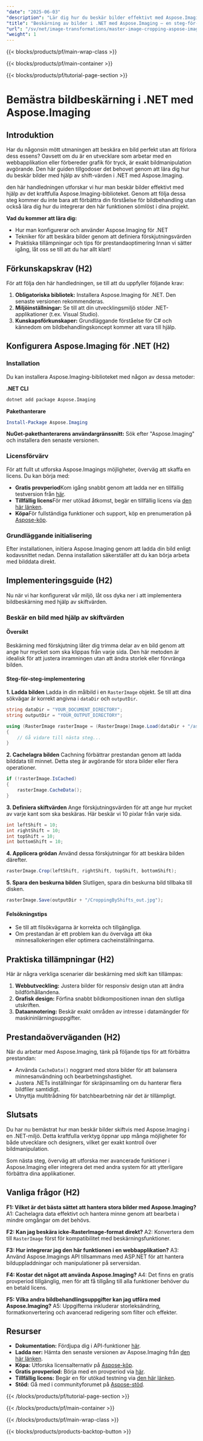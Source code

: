 ```yaml
---
"date": "2025-06-03"
"description": "Lär dig hur du beskär bilder effektivt med Aspose.Imaging för .NET. Den här guiden täcker installation, tekniker och praktiska tillämpningar."
"title": "Beskärning av bilder i .NET med Aspose.Imaging – en steg-för-steg-guide"
"url": "/sv/net/image-transformations/master-image-cropping-aspose-imaging-dotnet/"
"weight": 1
---
```


{{< blocks/products/pf/main-wrap-class >}}

{{< blocks/products/pf/main-container >}}

{{< blocks/products/pf/tutorial-page-section >}}
# Bemästra bildbeskärning i .NET med Aspose.Imaging

## Introduktion
Har du någonsin mött utmaningen att beskära en bild perfekt utan att förlora dess essens? Oavsett om du är en utvecklare som arbetar med en webbapplikation eller förbereder grafik för tryck, är exakt bildmanipulation avgörande. Den här guiden tillgodoser det behovet genom att lära dig hur du beskär bilder med hjälp av shift-värden i .NET med Aspose.Imaging.

den här handledningen utforskar vi hur man beskär bilder effektivt med hjälp av det kraftfulla Aspose.Imaging-biblioteket. Genom att följa dessa steg kommer du inte bara att förbättra din förståelse för bildbehandling utan också lära dig hur du integrerar den här funktionen sömlöst i dina projekt.

**Vad du kommer att lära dig:**
- Hur man konfigurerar och använder Aspose.Imaging för .NET
- Tekniker för att beskära bilder genom att definiera förskjutningsvärden
- Praktiska tillämpningar och tips för prestandaoptimering
Innan vi sätter igång, låt oss se till att du har allt klart!

## Förkunskapskrav (H2)
För att följa den här handledningen, se till att du uppfyller följande krav:

1. **Obligatoriska bibliotek:** Installera Aspose.Imaging för .NET. Den senaste versionen rekommenderas.
2. **Miljöinställningar:** Se till att din utvecklingsmiljö stöder .NET-applikationer (t.ex. Visual Studio).
3. **Kunskapsförkunskaper:** Grundläggande förståelse för C# och kännedom om bildbehandlingskoncept kommer att vara till hjälp.

## Konfigurera Aspose.Imaging för .NET (H2)

### Installation
Du kan installera Aspose.Imaging-biblioteket med någon av dessa metoder:

**.NET CLI**
```bash
dotnet add package Aspose.Imaging
```

**Pakethanterare**
```powershell
Install-Package Aspose.Imaging
```

**NuGet-pakethanterarens användargränssnitt:** Sök efter "Aspose.Imaging" och installera den senaste versionen.

### Licensförvärv
För att fullt ut utforska Aspose.Imagings möjligheter, överväg att skaffa en licens. Du kan börja med:
- **Gratis provperiod**Kom igång snabbt genom att ladda ner en tillfällig testversion från [här](https://releases.aspose.com/imaging/net/).
- **Tillfällig licens**För mer utökad åtkomst, begär en tillfällig licens via [den här länken](https://purchase.aspose.com/temporary-license/).
- **Köpa**För fullständiga funktioner och support, köp en prenumeration på [Aspose-köp](https://purchase.aspose.com/buy).

### Grundläggande initialisering
Efter installationen, initiera Aspose.Imaging genom att ladda din bild enligt kodavsnittet nedan. Denna installation säkerställer att du kan börja arbeta med bilddata direkt.

## Implementeringsguide (H2)
Nu när vi har konfigurerat vår miljö, låt oss dyka ner i att implementera bildbeskärning med hjälp av skiftvärden.

### Beskär en bild med hjälp av skiftvärden
#### Översikt
Beskärning med förskjutning låter dig trimma delar av en bild genom att ange hur mycket som ska klippas från varje sida. Den här metoden är idealisk för att justera inramningen utan att ändra storlek eller förvränga bilden.

#### Steg-för-steg-implementering
**1. Ladda bilden**
Ladda in din målbild i en `RasterImage` objekt. Se till att dina sökvägar är korrekt angivna i `dataDir` och `outputDir`.

```csharp
string dataDir = "YOUR_DOCUMENT_DIRECTORY";
string outputDir = "YOUR_OUTPUT_DIRECTORY";

using (RasterImage rasterImage = (RasterImage)Image.Load(dataDir + "/aspose-logo.jpg"))
{
    // Gå vidare till nästa steg...
}
```
**2. Cachelagra bilden**
Cachning förbättrar prestandan genom att ladda bilddata till minnet. Detta steg är avgörande för stora bilder eller flera operationer.

```csharp
if (!rasterImage.IsCached)
{
    rasterImage.CacheData();
}
```
**3. Definiera skiftvärden**
Ange förskjutningsvärden för att ange hur mycket av varje kant som ska beskäras. Här beskär vi 10 pixlar från varje sida.

```csharp
int leftShift = 10;
int rightShift = 10;
int topShift = 10;
int bottomShift = 10;
```
**4. Applicera grödan**
Använd dessa förskjutningar för att beskära bilden därefter.

```csharp
rasterImage.Crop(leftShift, rightShift, topShift, bottomShift);
```
**5. Spara den beskurna bilden**
Slutligen, spara din beskurna bild tillbaka till disken.

```csharp
rasterImage.Save(outputDir + "/CroppingByShifts_out.jpg");
```
#### Felsökningstips
- Se till att filsökvägarna är korrekta och tillgängliga.
- Om prestandan är ett problem kan du överväga att öka minnesallokeringen eller optimera cacheinställningarna.

## Praktiska tillämpningar (H2)
Här är några verkliga scenarier där beskärning med skift kan tillämpas:
1. **Webbutveckling:** Justera bilder för responsiv design utan att ändra bildförhållandena.
2. **Grafisk design:** Förfina snabbt bildkompositionen innan den slutliga utskriften.
3. **Dataannotering:** Beskär exakt områden av intresse i datamängder för maskininlärningsuppgifter.

## Prestandaöverväganden (H2)
När du arbetar med Aspose.Imaging, tänk på följande tips för att förbättra prestandan:
- Använda `CacheData()` noggrant med stora bilder för att balansera minnesanvändning och bearbetningshastighet.
- Justera .NETs inställningar för skräpinsamling om du hanterar flera bildfiler samtidigt.
- Utnyttja multitrådning för batchbearbetning när det är tillämpligt.

## Slutsats
Du har nu bemästrat hur man beskär bilder skiftvis med Aspose.Imaging i en .NET-miljö. Detta kraftfulla verktyg öppnar upp många möjligheter för både utvecklare och designers, vilket ger exakt kontroll över bildmanipulation.

Som nästa steg, överväg att utforska mer avancerade funktioner i Aspose.Imaging eller integrera det med andra system för att ytterligare förbättra dina applikationer.

## Vanliga frågor (H2)
**F1: Vilket är det bästa sättet att hantera stora bilder med Aspose.Imaging?**
A1: Cachelagra data effektivt och hantera minne genom att bearbeta i mindre omgångar om det behövs.

**F2: Kan jag beskära icke-RasterImage-format direkt?**
A2: Konvertera dem till `RasterImage` först för kompatibilitet med beskärningsfunktioner.

**F3: Hur integrerar jag den här funktionen i en webbapplikation?**
A3: Använd Aspose.Imagings API tillsammans med ASP.NET för att hantera bilduppladdningar och manipulationer på serversidan.

**F4: Kostar det något att använda Aspose.Imaging?**
A4: Det finns en gratis provperiod tillgänglig, men för att få tillgång till alla funktioner behöver du en betald licens.

**F5: Vilka andra bildbehandlingsuppgifter kan jag utföra med Aspose.Imaging?**
A5: Uppgifterna inkluderar storleksändring, formatkonvertering och avancerad redigering som filter och effekter.

## Resurser
- **Dokumentation:** Fördjupa dig i API-funktioner [här](https://reference.aspose.com/imaging/net/).
- **Ladda ner:** Hämta den senaste versionen av Aspose.Imaging från [den här länken](https://releases.aspose.com/imaging/net/).
- **Köpa:** Utforska licensalternativ på [Aspose-köp](https://purchase.aspose.com/buy).
- **Gratis provperiod:** Börja med en provperiod via [här](https://releases.aspose.com/imaging/net/).
- **Tillfällig licens:** Begär en för utökad testning via [den här länken](https://purchase.aspose.com/temporary-license/).
- **Stöd:** Gå med i communityforumet på [Aspose-stöd](https://forum.aspose.com/c/imaging/10).

{{< /blocks/products/pf/tutorial-page-section >}}

{{< /blocks/products/pf/main-container >}}

{{< /blocks/products/pf/main-wrap-class >}}

{{< blocks/products/products-backtop-button >}}
